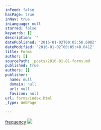 ```yaml
---
inFeed: false
hasPage: true
inNav: true
inLanguage: null
starred: false
keywords: []
description: ''
datePublished: '2016-01-02T00:05:50.698Z'
dateModified: '2016-01-02T00:05:48.041Z'
title: Forms
author: []
sourcePath: _posts/2016-01-01-forms.md
published: true
authors: []
publisher:
  name: null
  domain: null
  url: null
  favicon: null
url: forms/index.html
_type: WebPage

---
```

[frequency][0]
![](https://the-grid-user-content.s3-us-west-2.amazonaws.com/a718d19d-2a30-49ce-bd69-4e3901998ac7.png)

[0]: https://forms.zohopublic.com/teddy/form/NewClients/formperma/5bBEB30A258587F51EB1D64H4